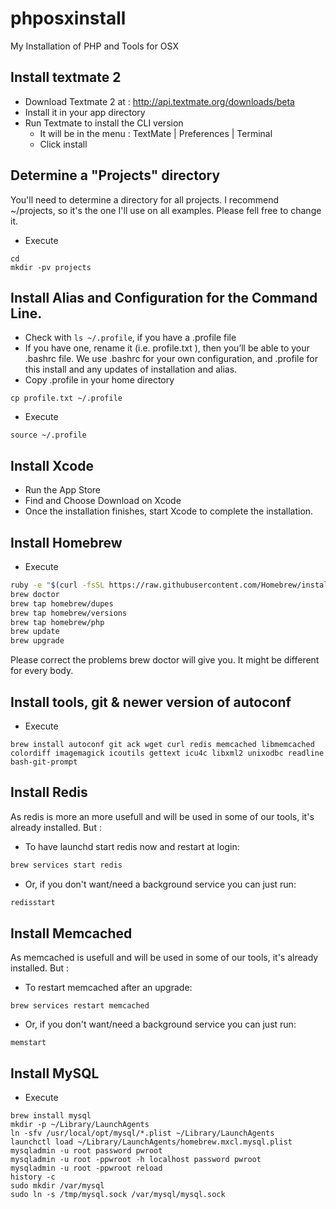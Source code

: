 # phposxinstall
My Installation of PHP and Tools for OSX

## Install textmate 2

* Download Textmate 2 at : http://api.textmate.org/downloads/beta 
* Install it in your app directory
* Run Textmate to install the CLI version
	* It will be in the menu : TextMate | Preferences | Terminal 
	* Click install

## Determine a "Projects" directory

You'll need to determine a directory for all projects.
I recommend ~/projects, so it's the one I'll use on all examples. Please fell free to change it.
     
* Execute
```console
cd
mkdir -pv projects
```

## Install Alias and Configuration for the Command Line.

* Check with `ls ~/.profile`, if you have a .profile file
* If you have one, rename it (i.e. profile.txt ), then you’ll be able to your .bashrc file. We use .bashrc for your own configuration, and .profile for this install and any updates of installation and alias.
* Copy .profile in your home directory
```console
cp profile.txt ~/.profile
```
	
* Execute
```console
source ~/.profile
```

## Install Xcode

* Run the App Store
* Find and Choose Download on Xcode
* Once the installation finishes, start Xcode to complete the installation.

## Install Homebrew

* Execute
      
```sh
ruby -e "$(curl -fsSL https://raw.githubusercontent.com/Homebrew/install/master/install)"
brew doctor
brew tap homebrew/dupes
brew tap homebrew/versions
brew tap homebrew/php
brew update
brew upgrade
```
	
Please correct the problems brew doctor will give you. It might be different for every body.

## Install tools, git & newer version of autoconf

* Execute
```console
brew install autoconf git ack wget curl redis memcached libmemcached colordiff imagemagick icoutils gettext icu4c libxml2 unixodbc readline bash-git-prompt
```

## Install Redis

As redis is more an more usefull and will be used in some of our tools, it's already installed. But : 

* To have launchd start redis now and restart at login:
```sh
brew services start redis
```

* Or, if you don't want/need a background service you can just run:
```sh
redisstart
```

## Install Memcached

As memcached is  usefull and will be used in some of our tools, it's already installed. But : 

* To restart memcached after an upgrade:
```console
brew services restart memcached
```

* Or, if you don't want/need a background service you can just run:
```console
memstart
```

## Install MySQL
* Execute

```console
brew install mysql
mkdir -p ~/Library/LaunchAgents
ln -sfv /usr/local/opt/mysql/*.plist ~/Library/LaunchAgents
launchctl load ~/Library/LaunchAgents/homebrew.mxcl.mysql.plist
mysqladmin -u root password pwroot
mysqladmin -u root -ppwroot -h localhost password pwroot
mysqladmin -u root -ppwroot reload
history -c
sudo mkdir /var/mysql
sudo ln -s /tmp/mysql.sock /var/mysql/mysql.sock
```





